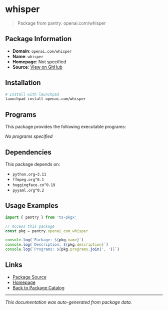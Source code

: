 # whisper

> Package from pantry: openai.com/whisper

## Package Information

- **Domain**: `openai.com/whisper`
- **Name**: `whisper`
- **Homepage**: Not specified
- **Source**: [View on GitHub](https://github.com/pkgxdev/pantry/tree/main/projects/openai.com/whisper/package.yml)

## Installation

```bash
# Install with launchpad
launchpad install openai.com/whisper
```

## Programs

This package provides the following executable programs:

*No programs specified*

## Dependencies

This package depends on:

- `python.org~3.11`
- `ffmpeg.org^6.1`
- `huggingface.co^0.19`
- `pyyaml.org^0.2`

## Usage Examples

```typescript
import { pantry } from 'ts-pkgx'

// Access this package
const pkg = pantry.openai_com_whisper

console.log(`Package: ${pkg.name}`)
console.log(`Description: ${pkg.description}`)
console.log(`Programs: ${pkg.programs.join(', ')}`)
```

## Links

- [Package Source](https://github.com/pkgxdev/pantry/tree/main/projects/openai.com/whisper/package.yml)
- [Homepage](#)
- [Back to Package Catalog](../package-catalog.md)

---

*This documentation was auto-generated from package data.*
